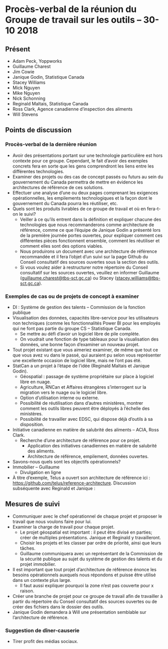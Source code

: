 # Procès-verbal de la réunion du Groupe de travail sur les outils – 30-10 2018

## Présent
* Adam Peck, Yoppworks
* Guillaume Charest
* Jim Cowie
* Janique Godin, Statistique Canada
* Stacey Williams
* Mick Nguyen
* Mike Nguyen
* Nick Schonning
* Reginald Maltais, Statistique Canada
* Ross Clark, Agence canadienne d’inspection des aliments
* Will Stevens

## Points de discussion
### Procès-verbal de la dernière réunion
* Avoir des présentations portant sur une technologie particulière est hors contexte pour ce groupe. Cependant, le fait d’avoir des exemples concrets fera en sorte que les gens comprendront les liens entre les différentes technologies.
* Examiner des projets ou des cas de concept passés ou futurs au sein du gouvernement du Canada permettra de mettre en évidence les architectures de référence de ces solutions.
* Effectuer une analyse d’une ou deux pages comprenant les exigences opérationnelles, les empilements technologiques et la façon dont le gouvernement du Canada pourra les réutiliser, etc.
* Quels sont les produits livrables de ce groupe de travail et où en fera-t-on le suivi?
  * Veiller à ce qu’ils entrent dans la définition et expliquer chacune des technologies que nous recommanderons comme architecture de référence, comme ce que l’équipe de Janique Godin a présenté lors de la première journée portes ouvertes, pour expliquer comment ces différentes pièces fonctionnent ensemble, comment les réutiliser et comment elles sont des options viables.
  * Nous produirons un document avec une architecture de référence recommandée et il fera l’objet d’un suivi sur la page Github du Conseil consultatif des sources ouvertes sous la section des outils.
  * Si vous voulez aider à restructurer notre répertoire du Conseil consultatif sur les sources ouvertes, veuillez en informer Guillaume (guillaume.charest@tbs-sct.gc.ca) ou Stacey (stacey.williams@tbs-sct.gc.ca).
  
### Exemples de cas ou de projets de concept à examiner
* DI : Système de gestion des talents – Commission de la fonction publique
* Visualisation des données, capacités libre-service pour les utilisateurs non techniques (comme les fonctionnalités Power BI pour les employés qui ne font pas partie du groupe CS – Statistique Canada.
  * Se mettre au défi d’avoir un logiciel libre de pile complète.
  * On voudrait une fonction de type tableaux pour la visualisation des données, une bonne façon d’examiner un nouveau projet.
* Tout projet existant que vous aimeriez examiner, de même que tout ce que vous avez vu dans le passé, qui auraient pu selon vous représenter une excellente occasion de logiciel libre, mais ne l’ont pas été.
* StatCan a un projet à l’étape de l’idée (Reginald Maltais et Janique Godin).
  * Géospatial : passage de système propriétaire sur place à logiciel libre en nuage.
  * Agriculture, RNCan et Affaires étrangères s’interrogent sur la migration vers le nuage ou le logiciel libre.
  * Option d’utilisation interne ou externe.
  * Possibilité de réutilisation dans d’autres ministères, montrer comment les outils libres peuvent être déployés à l’échelle des ministères.
  * Possibilité de travailler avec EDSC, qui dispose déjà d’outils à sa disposition.
* Initiative canadienne en matière de salubrité des aliments – ACIA, Ross Clark.
  * Recherche d’une architecture de référence pour ce projet.
    * Application des initiatives canadiennes en matière de salubrité des aliments.
    * Architecture de référence, empilement, données ouvertes.
* Savons-nous quels sont les objectifs opérationnels?
* Immobilier – Guillaume
  * Divulgation en ligne
* À titre d’exemple, Telus a ouvert son architecture de référence ici : https://github.com/telus/reference-architecture.
Discussion subséquente avec Reginald et Janique :

## Mesures de suivi
* Communiquer avec le chef opérationnel de chaque projet et proposer le travail que nous voulons faire pour lui.
* Examiner la charge de travail pour chaque projet.
  * Le projet géospatial est important : il peut être divisé en parties; créer de multiples présentations. Janique et Reginald y travailleront.
  * Choisir les projets et les classer par ordre de priorité, ainsi que leurs tâches.
  * Guillaume communiquera avec un représentant de la Commission de la sécurité publique au sujet du système de gestion des talents et du projet immobilier.
* Il est important que tout projet d’architecture de référence énonce les besoins opérationnels auxquels nous répondons et puisse être utilisé dans un contexte plus large.
  * Il faut aussi expliquer pourquoi la zone n’est pas couverte pour x raison.
* Créer une branche de projet pour ce groupe de travail afin de travailler à partir du répertoire du Conseil consultatif des sources ouvertes ou de créer des fichiers dans le dossier des outils.
* Janique Godin demandera à Will une présentation semblable sur l’architecture de référence.

### Suggestion de dîner-causerie
* Tirer profit des médias sociaux.
